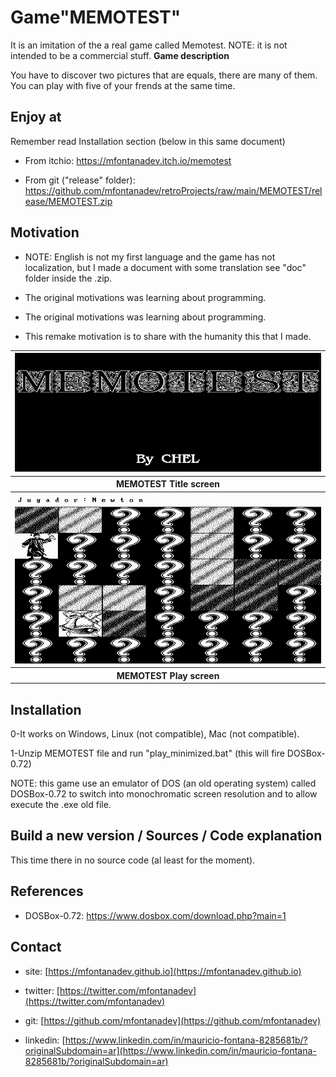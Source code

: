 # Game"MEMOTEST"

It is an imitation of the a real game called Memotest. NOTE: it is not intended to be a commercial stuff.
**Game description**

You have to discover two pictures that are equals, there are many of them. 
You can play with five of your frends at the same time.

## Enjoy at

Remember read Installation section (below in this same document)

* From itchio: https://mfontanadev.itch.io/memotest

* From git ("release" folder): https://github.com/mfontanadev/retroProjects/raw/main/MEMOTEST/release/MEMOTEST.zip

## Motivation

- NOTE: English is not my first language and the game has not localization, but I made a document with some translation see "doc" folder inside the .zip.

- The original motivations was learning about programming.

- The original motivations was learning about programming.

- This remake motivation is to share with the humanity this that I made.

<table>
    <tr>
        <th width="720px" align="center">
        <img width="720px"
src="https://github.com/mfontanadev/retroProjects/raw/main/MEMOTEST/doc/game_screenshot.png">
        </th>
    </tr>
    <tr>
        <th align="center">
            MEMOTEST Title screen
        </th>
    </tr>
      <tr>
        <th width="720px" align="center">
        <img width="720px"
src="https://github.com/mfontanadev/retroProjects/raw/main/MEMOTEST/doc/game_screenshot1.png">
        </th>
    </tr>
    <tr>
        <th align="center">
            MEMOTEST Play screen
        </th>
    </tr>
</table>

## Installation

0-It works on Windows, Linux (not compatible), Mac (not compatible).

1-Unzip MEMOTEST file and run "play_minimized.bat" (this will fire DOSBox-0.72)

NOTE: this game use an emulator of DOS (an old operating system) called DOSBox-0.72 to switch into monochromatic screen resolution and to allow execute the .exe old file.

## Build a new version / Sources / Code explanation

This time there in no source code (al least for the moment).

## References

* DOSBox-0.72:  https://www.dosbox.com/download.php?main=1

## Contact

* site: [https://mfontanadev.github.io](https://mfontanadev.github.io)

* twitter: [https://twitter.com/mfontanadev](https://twitter.com/mfontanadev)

* git: [https://github.com/mfontanadev](https://github.com/mfontanadev)

* linkedin: [https://www.linkedin.com/in/mauricio-fontana-8285681b/?originalSubdomain=ar](https://www.linkedin.com/in/mauricio-fontana-8285681b/?originalSubdomain=ar)
